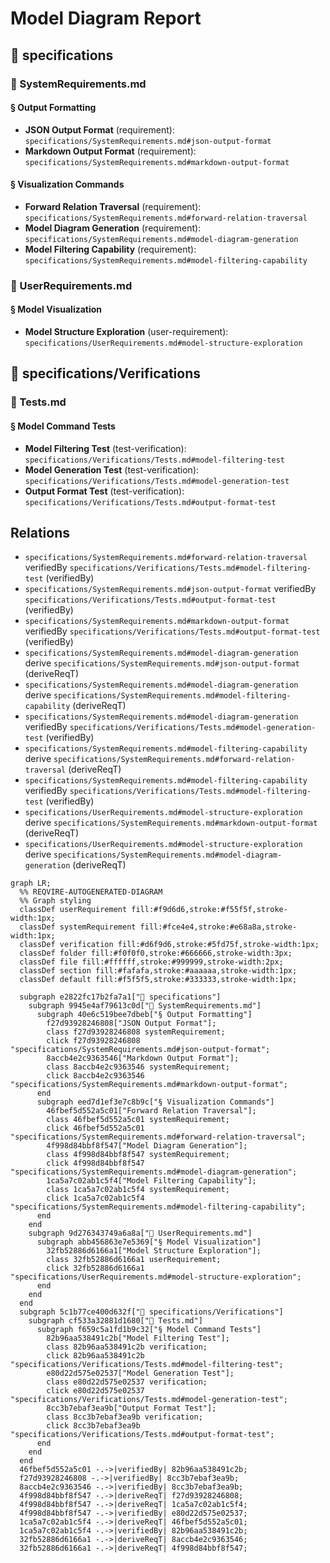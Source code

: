 # Model Diagram Report

## 📁 specifications

### 📄 SystemRequirements.md

#### § Output Formatting

- **JSON Output Format** (requirement): `specifications/SystemRequirements.md#json-output-format`
- **Markdown Output Format** (requirement): `specifications/SystemRequirements.md#markdown-output-format`

#### § Visualization Commands

- **Forward Relation Traversal** (requirement): `specifications/SystemRequirements.md#forward-relation-traversal`
- **Model Diagram Generation** (requirement): `specifications/SystemRequirements.md#model-diagram-generation`
- **Model Filtering Capability** (requirement): `specifications/SystemRequirements.md#model-filtering-capability`

### 📄 UserRequirements.md

#### § Model Visualization

- **Model Structure Exploration** (user-requirement): `specifications/UserRequirements.md#model-structure-exploration`

## 📁 specifications/Verifications

### 📄 Tests.md

#### § Model Command Tests

- **Model Filtering Test** (test-verification): `specifications/Verifications/Tests.md#model-filtering-test`
- **Model Generation Test** (test-verification): `specifications/Verifications/Tests.md#model-generation-test`
- **Output Format Test** (test-verification): `specifications/Verifications/Tests.md#output-format-test`

## Relations

- `specifications/SystemRequirements.md#forward-relation-traversal` verifiedBy `specifications/Verifications/Tests.md#model-filtering-test` (verifiedBy)
- `specifications/SystemRequirements.md#json-output-format` verifiedBy `specifications/Verifications/Tests.md#output-format-test` (verifiedBy)
- `specifications/SystemRequirements.md#markdown-output-format` verifiedBy `specifications/Verifications/Tests.md#output-format-test` (verifiedBy)
- `specifications/SystemRequirements.md#model-diagram-generation` derive `specifications/SystemRequirements.md#json-output-format` (deriveReqT)
- `specifications/SystemRequirements.md#model-diagram-generation` derive `specifications/SystemRequirements.md#model-filtering-capability` (deriveReqT)
- `specifications/SystemRequirements.md#model-diagram-generation` verifiedBy `specifications/Verifications/Tests.md#model-generation-test` (verifiedBy)
- `specifications/SystemRequirements.md#model-filtering-capability` derive `specifications/SystemRequirements.md#forward-relation-traversal` (deriveReqT)
- `specifications/SystemRequirements.md#model-filtering-capability` verifiedBy `specifications/Verifications/Tests.md#model-filtering-test` (verifiedBy)
- `specifications/UserRequirements.md#model-structure-exploration` derive `specifications/SystemRequirements.md#markdown-output-format` (deriveReqT)
- `specifications/UserRequirements.md#model-structure-exploration` derive `specifications/SystemRequirements.md#model-diagram-generation` (deriveReqT)


```mermaid
graph LR;
  %% REQVIRE-AUTOGENERATED-DIAGRAM
  %% Graph styling
  classDef userRequirement fill:#f9d6d6,stroke:#f55f5f,stroke-width:1px;
  classDef systemRequirement fill:#fce4e4,stroke:#e68a8a,stroke-width:1px;
  classDef verification fill:#d6f9d6,stroke:#5fd75f,stroke-width:1px;
  classDef folder fill:#f0f0f0,stroke:#666666,stroke-width:3px;
  classDef file fill:#ffffff,stroke:#999999,stroke-width:2px;
  classDef section fill:#fafafa,stroke:#aaaaaa,stroke-width:1px;
  classDef default fill:#f5f5f5,stroke:#333333,stroke-width:1px;

  subgraph e2822fc17b2fa7a1["📁 specifications"]
    subgraph 9945e4af79613c0d["📄 SystemRequirements.md"]
      subgraph 40e6c519bee7dbeb["§ Output Formatting"]
        f27d93928246808["JSON Output Format"];
        class f27d93928246808 systemRequirement;
        click f27d93928246808 "specifications/SystemRequirements.md#json-output-format";
        8accb4e2c9363546["Markdown Output Format"];
        class 8accb4e2c9363546 systemRequirement;
        click 8accb4e2c9363546 "specifications/SystemRequirements.md#markdown-output-format";
      end
      subgraph eed7d1ef3e7c8b9c["§ Visualization Commands"]
        46fbef5d552a5c01["Forward Relation Traversal"];
        class 46fbef5d552a5c01 systemRequirement;
        click 46fbef5d552a5c01 "specifications/SystemRequirements.md#forward-relation-traversal";
        4f998d84bbf8f547["Model Diagram Generation"];
        class 4f998d84bbf8f547 systemRequirement;
        click 4f998d84bbf8f547 "specifications/SystemRequirements.md#model-diagram-generation";
        1ca5a7c02ab1c5f4["Model Filtering Capability"];
        class 1ca5a7c02ab1c5f4 systemRequirement;
        click 1ca5a7c02ab1c5f4 "specifications/SystemRequirements.md#model-filtering-capability";
      end
    end
    subgraph 9d276343749a6a8a["📄 UserRequirements.md"]
      subgraph abb456863e7e5369["§ Model Visualization"]
        32fb52886d6166a1["Model Structure Exploration"];
        class 32fb52886d6166a1 userRequirement;
        click 32fb52886d6166a1 "specifications/UserRequirements.md#model-structure-exploration";
      end
    end
  end
  subgraph 5c1b77ce400d632f["📁 specifications/Verifications"]
    subgraph cf533a32881d1680["📄 Tests.md"]
      subgraph f659c5a1fd1b9c32["§ Model Command Tests"]
        82b96aa538491c2b["Model Filtering Test"];
        class 82b96aa538491c2b verification;
        click 82b96aa538491c2b "specifications/Verifications/Tests.md#model-filtering-test";
        e80d22d575e02537["Model Generation Test"];
        class e80d22d575e02537 verification;
        click e80d22d575e02537 "specifications/Verifications/Tests.md#model-generation-test";
        8cc3b7ebaf3ea9b["Output Format Test"];
        class 8cc3b7ebaf3ea9b verification;
        click 8cc3b7ebaf3ea9b "specifications/Verifications/Tests.md#output-format-test";
      end
    end
  end
  46fbef5d552a5c01 -.->|verifiedBy| 82b96aa538491c2b;
  f27d93928246808 -.->|verifiedBy| 8cc3b7ebaf3ea9b;
  8accb4e2c9363546 -.->|verifiedBy| 8cc3b7ebaf3ea9b;
  4f998d84bbf8f547 -.->|deriveReqT| f27d93928246808;
  4f998d84bbf8f547 -.->|deriveReqT| 1ca5a7c02ab1c5f4;
  4f998d84bbf8f547 -.->|verifiedBy| e80d22d575e02537;
  1ca5a7c02ab1c5f4 -.->|deriveReqT| 46fbef5d552a5c01;
  1ca5a7c02ab1c5f4 -.->|verifiedBy| 82b96aa538491c2b;
  32fb52886d6166a1 -.->|deriveReqT| 8accb4e2c9363546;
  32fb52886d6166a1 -.->|deriveReqT| 4f998d84bbf8f547;
```
